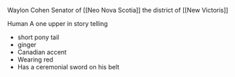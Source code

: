 Waylon Cohen
Senator of [[Neo Nova Scotia]] the district of [[New Victoris]]

Human
A one upper in story telling
- short pony tail
- ginger
- Canadian accent
- Wearing red
- Has a ceremonial sword on his belt